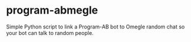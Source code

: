 # program-abmegle
Simple Python script to link a Program-AB bot to Omegle random chat so your bot can talk to random people.
